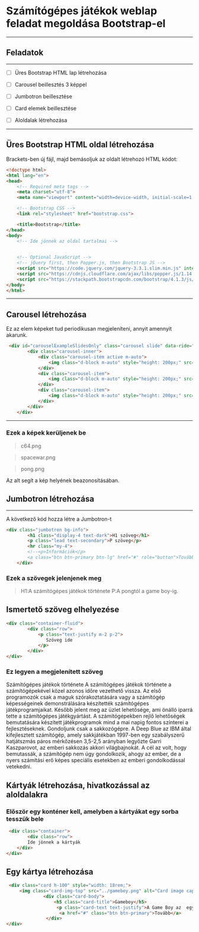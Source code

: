 # Számítógépes játékok weblap feladat megoldása Bootstrap-el

----

## Feladatok
----

- [ ] Üres Bootstrap HTML lap létrehozása

- [ ] Carousel beillesztés 3 képpel

- [ ] Jumbotron beillesztése

- [ ] Card elemek beillesztése

- [ ] Aloldalak létrehozása

----

## Üres Bootstrap HTML oldal létrehozása

Brackets-ben új fájl, majd bemásoljuk az oldalt létrehozó HTML kódot:

```html
<!doctype html>
<html lang="en">
<head>
    <!-- Required meta tags -->
    <meta charset="utf-8">
    <meta name="viewport" content="width=device-width, initial-scale=1, shrink-to-fit=no">

    <!-- Bootstrap CSS -->
    <link rel="stylesheet" href="bootstrap.css">

    <title>Bootstrap</title>
</head>
<body>
    <!-- Ide jönnek az oldal tartalmai -->
   

    <!-- Optional JavaScript -->
    <!-- jQuery first, then Popper.js, then Bootstrap JS -->
    <script src="https://code.jquery.com/jquery-3.3.1.slim.min.js" integrity="sha384-q8i/X+965DzO0rT7abK41JStQIAqVgRVzpbzo5smXKp4YfRvH+8abtTE1Pi6jizo" crossorigin="anonymous"></script>
    <script src="https://cdnjs.cloudflare.com/ajax/libs/popper.js/1.14.3/umd/popper.min.js" integrity="sha384-ZMP7rVo3mIykV+2+9J3UJ46jBk0WLaUAdn689aCwoqbBJiSnjAK/l8WvCWPIPm49" crossorigin="anonymous"></script>
    <script src="https://stackpath.bootstrapcdn.com/bootstrap/4.1.3/js/bootstrap.min.js" integrity="sha384-ChfqqxuZUCnJSK3+MXmPNIyE6ZbWh2IMqE241rYiqJxyMiZ6OW/JmZQ5stwEULTy" crossorigin="anonymous"></script>
</body>
</html>

```

----

## Carousel létrehozása

Ez az elem képeket tud periodikusan megjeleníteni, annyit amennyit akarunk.

```html
 <div id="carouselExampleSlidesOnly" class="carousel slide" data-ride="carousel">
        <div class="carousel-inner">
            <div class="carousel-item active m-auto">
                <img class="d-block m-auto" style="height: 200px;" src="../" alt="C64">
            </div>
            <div class="carousel-item">
                <img class="d-block m-auto" style="height: 200px;" src="../" alt="Spacewar">
            </div>
            <div class="carousel-item">
                <img class="d-block m-auto" style="height: 200px;" src="../pong.png" alt="Pong">
            </div>
        </div>
    </div>
```
----

### Ezek a képek kerüljenek be

>c64.png

>spacewar.png

>pong.png

Az alt segít a kép helyének beazonosításában.

## Jumbotron létrehozása

---

A következő kód hozza létre a Jumbotron-t

```html
<div class="jumbotron bg-info">
        <h1 class="display-4 text-dark">H1 szöveg</h1>
        <p class="lead text-secondary">P szöveg</p>
        <hr class="my-4">
        <!--<p>Információk</p>
        <a class="btn btn-primary btn-lg" href="#" role="button">Továbbiak</a>-->
    </div>

```
### Ezek a szövegek jelenjenek meg

>H1:A számítógépes játékok története
>P:A pongtól a game boy-ig.


## Ismertető szöveg elhelyezése

```html
<div class="container-fluid">
        <div class="row">
            <p class="text-justify m-2 p-2">
               Szöveg ide
            </p>
        </div>
</div>
```

### Ez legyen a megjelenített szöveg

Számítógépes játékok története
A számítógépes játékok története a számítógépekével közel azonos időre vezethető vissza. Az első programozók csak a maguk szórakoztatására vagy a számítógép képességeinek demonstrálására készítették számítógépes játékprogramjaikat. Később jelent meg az üzlet lehetősége, ami önálló iparrá tette a számítógépes játékgyártást. A számítógépekben rejlő lehetőségek bemutatására készített játékprogramok mind a mai napig fontos színterei a fejlesztéseknek. Gondoljunk csak a sakkozógépre. A Deep Blue az IBM által kifejlesztett számítógép, amely sakkjátékban 1997-ben egy szabályszerű hatjátszmás páros mérkőzésen 3,5-2,5 arányban legyőzte Garri Kaszparovot, az emberi sakkozás akkori világbajnokát. A cél az volt, hogy bemutassák, a számítógép nem úgy gondolkozik, ahogy az ember, de a nyers számítási erő képes speciális esetekben az emberi gondolkodással vetekedni.


## Kártyák létrehozása, hivatkozással az aloldalakra

### Először egy konténer kell, amelyben a kártyákat egy sorba tesszük bele

```html
 <div class="container">
        <div class="row">
		Ide jönnek a kártyák
	</div>
</div>

```
## Egy kártya létrehozása

```html
 <div class="card h-100" style="width: 18rem;">
     <img class="card-img-top" src="../gameboy.png" alt="Card image cap">
              <div class="card-body">
                  <h5 class="card-title">Gameboy</h5>
                   <p class="card-text text-justify">A Game Boy az 	egyik első, sikeres, nagy példányszámban eladott játékkonzol. A japán Nintendo cég által tervezett és gyártott 8-bites kézi 	játékkonzol egyik nagy előnye a cserélhető játékkártya volt.</p>
                    <a href="#" class="btn btn-primary">Tovább</a>
               </div>
</div>
```

